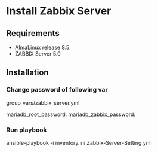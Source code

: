 # Install Zabbix Server
## Requirements
* AlmaLinux release 8.5
* ZABBIX Server 5.0

## Installation
### Change password of following var
group_vars/zabbix_server.yml

mariadb_root_password: 
mariadb_zabbix_password: 

### Run playbook
ansible-playbook -i inventory.ini Zabbix-Server-Setting.yml